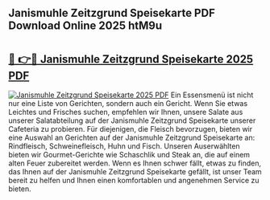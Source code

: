 ## Janismuhle Zeitzgrund Speisekarte PDF Download Online 2025 htM9u

# <h2><a href="http://gcbhdgy.nevu.top/?p=Janismuhle+Zeitzgrund+Speisekarte">🔗 👉🔴 Janismuhle Zeitzgrund Speisekarte 2025 PDF</a></h2>

[![Janismuhle Zeitzgrund Speisekarte 2025 PDF](https://i.imgur.com/dBaPXMq.png)](http://gcbhdgy.nevu.top/?p=Janismuhle+Zeitzgrund+Speisekarte)
Ein Essensmenü ist nicht nur eine Liste von Gerichten, sondern auch ein Gericht. Wenn Sie etwas Leichtes und Frisches suchen, empfehlen wir Ihnen, unsere Salate aus unserer Salatabteilung auf der Janismuhle Zeitzgrund Speisekarte unserer Cafeteria zu probieren. Für diejenigen, die Fleisch bevorzugen, bieten wir eine Auswahl an Gerichten auf der Janismuhle Zeitzgrund Speisekarte an: Rindfleisch, Schweinefleisch, Huhn und Fisch. Unseren Auserwählten bieten wir Gourmet-Gerichte wie Schaschlik und Steak an, die auf einem alten Feuer zubereitet werden. Wenn es Ihnen schwer fällt, etwas zu finden, das Ihnen auf der Janismuhle Zeitzgrund Speisekarte gefällt, ist unser Team bereit zu helfen und Ihnen einen komfortablen und angenehmen Service zu bieten.
